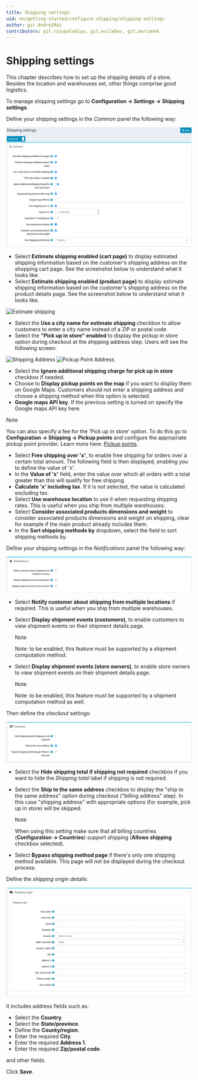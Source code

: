 ```yaml
---
title: Shipping settings
uid: en/getting-started/configure-shipping/shipping-settings
author: git.AndreiMaz
contributors: git.rajupaladiya, git.exileDev, git.mariannk
---
```


# Shipping settings

This chapter describes how to set up the shipping details of a store. Besides the location and warehouses set, other things comprise good logistics.

To manage shipping settings go to **Configuration → Settings → Shipping settings**.

Define your shipping settings in the *Common* panel the following way:

![Shipping Settings](_static/shipping-settings/shipping-settings-common.jpg)

* Select **Estimate shipping enabled (cart page)** to display estimated shipping information based on the customer's shipping address on the shopping cart page. See the screenshot below to understand what it looks like.
* Select **Estimate shipping enabled (product page)** to display estimate shipping information based on the customer's shipping address on the product details page. See the screenshot below to understand what it looks like.

![Estimate shipping](_static/shipping-settings/estimate-shipping.png)

* Select the **Use a city name for estimate shipping** checkbox to allow customers to enter a city name instead of a ZIP or postal code.
* Select the **"Pick up in store" enabled** to display the pickup in store option during checkout at the shipping address step. Users will see the following screen:

![Shipping Address](_static/shipping-settings/shipping-address.png) ![Pickup Point Address](_static/shipping-settings/Pickup-Point-address.png)

* Select the **Ignore additional shipping charge for pick up in store** checkbox if needed.
* Choose to **Display pickup points on the map** if you want to display them on Google Maps. Customers should not enter a shipping address and choose a shipping method when this option is selected.
* **Google maps API key**. If the previous setting is turned on specify the Google maps API key here.

> [!Note]
>
> You can also specify a fee for the 'Pick up in store' option. To do this go to **Configuration → Shipping → Pickup points** and configure the appropriate pickup point provider. Learn more here: [Pickup points](xref:en/getting-started/configure-shipping/advanced-configuration/pickup-points).

* Select **Free shipping over 'x'**, to enable free shipping for orders over a certain total amount. The following field is then displayed, enabling you to define the value of 'x'.
* In the **Value of 'x'** field, enter the value over which all orders with a total greater than this will qualify for free shipping.
* **Calculate 'x' including tax**. If it is not selected, the value is calculated excluding tax.
* Select **Use warehouse location** to use it when requesting shipping rates. This is useful when you ship from multiple warehouses.
* Select **Consider associated products dimensions and weight** to consider associated products dimensions and weight on shipping, clear for example if the main product already includes them.
* In the **Sort shipping methods by** dropdown, select the field to sort shipping methods by.

Define your shipping settings in the *Notifications* panel the following way:

![Shipping Settings notifications](_static/shipping-settings/shipping-settings-notifications.jpg)

* Select **Notify customer about shipping from multiple locations** if required. This is useful when you ship from multiple warehouses.
* Select **Display shipment events (customers)**, to enable customers to view shipment events on their shipment details page.

    > [!NOTE]
    >
    >   Note: to be enabled, this feature must be supported by a shipment computation method.

* Select **Display shipment events (store owners)**, to enable store owners to view shipment events on their shipment details page.
    > [!NOTE]
    >
    >   Note: to be enabled, this feature must be supported by a shipment computation method as well.

Then define the *checkout* settings:

![Shipping Settings checkout](_static/shipping-settings/shipping-settings-checkout.jpg)

* Select the **Hide shipping total if shipping not required** checkbox if you want to hide the *Shipping total* label if shipping is not required.
* Select the **Ship to the same address** checkbox to display the "ship to the same address" option during checkout ("billing address" step). In this case "shipping address" with appropriate options (for example, pick up in store) will be skipped.

    > [!NOTE]
    >
    > When using this setting make sure that all billing countries (**Configuration → Countries**) support shipping (**Allows shipping** checkbox selected).

* Select **Bypass shipping method page** if there's only one shipping method available. This page will not be displayed during the checkout process.

Define the *shipping origin details*:

![Shipping Settings origin](_static/shipping-settings/shipping-settings-origin.jpg)

It includes address fields such as:

* Select the **Country**.
* Select the **State/province**.
* Define the **County/region**.
* Enter the required **City**.
* Enter the required **Address 1**.
* Enter the required **Zip/postal code**.

and other fields.

Click **Save**.
